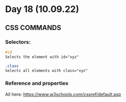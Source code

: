 # Day 18 (10.09.22)

## CSS COMMANDS

### Selectors:

```CSS
#id
Selects the element with id="xyz"
```
```CSS
.class
Selects all elements with class="xyz"
```

### Reference and properties
All here:
https://www.w3schools.com/cssref/default.asp
